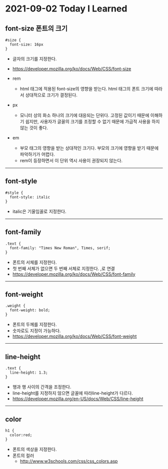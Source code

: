 # 2021-09-02 Today I Learned

## font-size 폰트의 크기
~~~
#size {
  font-size: 16px
}
~~~
* 글자의 크기를 지정한다.
* https://developer.mozilla.org/ko/docs/Web/CSS/font-size
* rem   
  - html 태그에 적용된 font-size의 영향을 받는다. html 태그의 폰트 크기에 따라서 상대적으로 크기가 결정된다.

* px   
  - 모니터 상의 화소 하나의 크기에 대응되는 단위다. 고정된 값이기 때문에 이해하기 쉽지만, 사용자가 글꼴의 크기를 조정할 수 없기 때문에 가급적 사용을 하지 않는 것이 좋다. 

* em   
  - 부모 태그의 영향을 받는 상대적인 크기다. 부모의 크기에 영향을 받기 때문에 파악하기가 어렵다.   
  - rem이 등장하면서 이 단위 역시 사용이 권장되지 않는다.

*** 

## font-style
~~~
#style {
  font-style: italic
}
~~~
* italic은 기울임꼴로 지정한다.
***
## font-family
~~~
.text {
  font-family: "Times New Roman", Times, serif;
}
~~~
* 폰트의 서체를 지정한다.
* 첫 번째 서체가 없으면 두 번째 서체로 지정한다. ,로 연결
* https://developer.mozilla.org/ko/docs/Web/CSS/font-family

*** 

## font-weight
~~~
.weight {
  font-weight: bold;
}
~~~
* 폰트의 두께를 지정한다.
* 숫자로도 지정이 가능하다.
* https://developer.mozilla.org/ko/docs/Web/CSS/font-weight
***

## line-height 
~~~
.text {
  line-height: 1.3;
}
~~~
* 행과 행 사이의 간격을 조정한다.
* line-height를 지정하지 않으면 글꼴에 따라line-height가 다르다.
* https://developer.mozilla.org/en-US/docs/Web/CSS/line-height

***
## color
~~~
h1 {
  color:red;
}
~~~
* 폰트의 색상을 지정한다.
* 폰트의 컬러
  - http://www.w3schools.com/css/css_colors.asp
